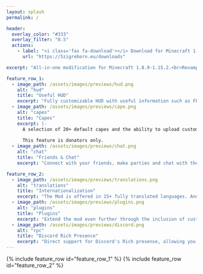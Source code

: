 ```yaml
---
layout: splash
permalink: /

header:
  overlay_color: "#333"
  overlay_filter: "0.5"
  actions:
    - label: "<i class='fas fa-download'></i> Download for Minecraft 1.8.9-1.15.2"
      url: "https://5zigreborn.eu/downloads"

excerpt: "All-in-one modification for Minecraft 1.8.9-1.15.2.<br>Revamp the way you play the game!"

feature_row_1:
  - image_path: /assets/images/previews/hud.png
    alt: "hud"
    title: "Useful HUD"
    excerpt: "Fully customizable HUD with useful information such as FPS, ping, system staus and more."
  - image_path: /assets/images/previews/cape.png
    alt: "capes"
    title: "Capes"
    excerpt: |-
      A selection of 20+ default capes and the ability to upload custom capes.
      
      This feature is donators only.
  - image_path: /assets/images/previews/chat.png
    alt: "chat"
    title: "Friends & Chat"
    excerpt: "Connect with your friends, make parties and chat with them directly in-game!"

feature_row_2:
  - image_path: /assets/images/previews/translations.png
    alt: "translations"
    title: "Internationalization"
    excerpt: "The Mod is offered in 15+ fully translated languages. And we're always looking for more people to join us."
  - image_path: /assets/images/previews/plugins.png
    alt: "plugins"
    title: "Plugins"
    excerpt: "Extend the mod even further through the inclusion of custom Plugins!"
  - image_path: /assets/images/previews/discord.png
    alt: "rpc"
    title: "Discord Rich Presence"
    excerpt: "Direct support for Discord's Rich presense, allowing you to display your current activity in Minecraft on your profile."
---
```


{% include feature_row id="feature_row_1" %}
{% include feature_row id="feature_row_2" %}